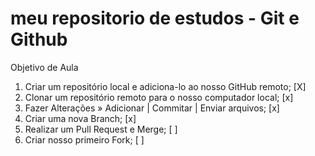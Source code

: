 # meu repositorio de estudos - Git e Github
Objetivo de Aula
1. Criar um repositório local e adiciona-lo ao nosso GitHub remoto; [X]
2. Clonar um repositório remoto para o nosso computador
local; [x]
3. Fazer Alterações » Adicionar | Commitar | Enviar
arquivos; [x]
4. Criar uma nova Branch; [x]
5. Realizar um Pull Request e Merge; [ ]
6. Criar nosso primeiro Fork; [ ]